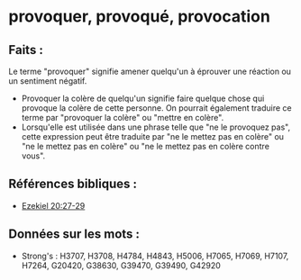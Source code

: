 # provoquer, provoqué, provocation

## Faits :

Le terme "provoquer" signifie amener quelqu'un à éprouver une réaction ou un sentiment négatif.

* Provoquer la colère de quelqu'un signifie faire quelque chose qui provoque la colère de cette personne. On pourrait également traduire ce terme par "provoquer la colère" ou "mettre en colère".
* Lorsqu'elle est utilisée dans une phrase telle que "ne le provoquez pas", cette expression peut être traduite par "ne le mettez pas en colère" ou "ne le mettez pas en colère" ou "ne le mettez pas en colère contre vous".

## Références bibliques :

* [Ezekiel 20:27-29](rc://en/tn/help/ezk/20/27)

## Données sur les mots :

* Strong's : H3707, H3708, H4784, H4843, H5006, H7065, H7069, H7107, H7264, G20420, G38630, G39470, G39490, G42920

